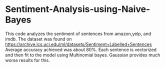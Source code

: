 # Sentiment-Analysis-using-Naive-Bayes
This code analyzes the sentiment of sentences from amazon,yelp, and imdb. The dataset was found on https://archive.ics.uci.edu/ml/datasets/Sentiment+Labelled+Sentences
Average accuracy achieved was about 80%.
Each sentence is vectorized and then fit to the model using Multinomial bayes. Gaussian provides much worse results for this.
